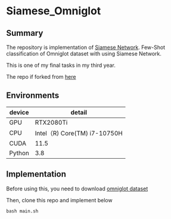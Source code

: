 # Siamese_Omniglot

## Summary
The repository is implementation of [Siamese Network](https://www.cs.cmu.edu/~rsalakhu/papers/oneshot1.pdf).
Few-Shot classification of Omniglot dataset with using Siamese Network.

This is one of my final tasks in my third year. 

The repo if forked from [here](https://github.com/fangpin/siamese-pytorch)

## Environments
|  device  |  detail  |
| ---- | ---- |
| GPU | RTX2080Ti |
|  CPU  |  Intel（R) Core(TM) i7-10750H  |
|  CUDA  |  11.5  |
|  Python  |  3.8  |


## Implementation
Before using this, you need to download [omniglot dataset](https://omniglot.com/)

Then, clone this repo and implement below

```bash main.sh```
